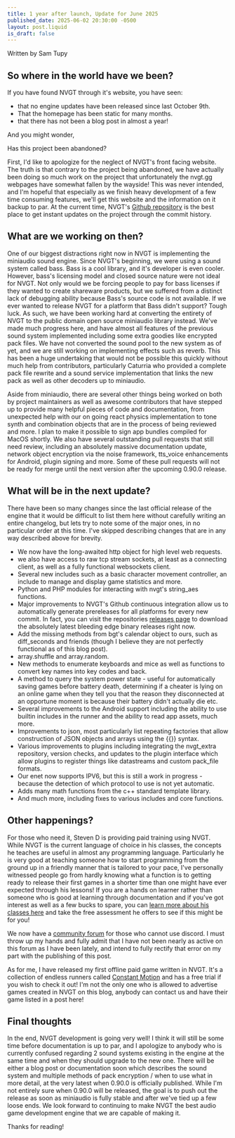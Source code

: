 ```yaml
---
title: 1 year after launch, Update for June 2025
published_date: 2025-06-02 20:30:00 -0500
layout: post.liquid
is_draft: false
---
```


Written by Sam Tupy

## So where in the world have we been?
If you have found NVGT through it's website, you have seen:
* that no engine updates have been released since last October 9th.
* That the homepage has been static for many months.
* that there has not been a blog post in almost a year!

And you might wonder,

Has this project been abandoned?

First, I'd like to apologize for the neglect of NVGT's front facing website. The truth is that contrary to the project being abandoned, we have actually been doing so much work on the project that unfortunately the nvgt.gg webpages have somewhat fallen by the wayside! This was never intended, and I'm hopeful that especially as we finish heavy development of a few time consuming features, we'll get this website and the information on it backup to par. At the current time, NVGT's [Github repository](https://github.com/samtupy/nvgt) is the best place to get instant updates on the project through the commit history.

## What are we working on then?
One of our biggest distractions right now in NVGT is implementing the miniaudio sound engine. Since NVGT's beginning, we were using a sound system called bass. Bass is a cool library, and it's developer is even cooler. However, bass's licensing model and closed source nature were not ideal for NVGT. Not only would we be forcing people to pay for bass licenses if they wanted to create shareware products, but we suffered from a distinct lack of debugging ability because Bass's source code is not available. If we ever wanted to release NVGT for a platform that Bass didn't support? Tough luck. As such, we have been working hard at converting the entirety of NVGT to the public domain open source miniaudio library instead. We've made much progress here, and have almost all features of the previous sound system implemented including some extra goodies like encrypted pack files. We have not converted the sound pool to the new system as of yet, and we are still working on implementing effects such as reverb. This has been a huge undertaking that would not be possible this quickly without much help from contributors, particularly Caturria who provided a complete pack file rewrite and a sound service implementation that links the new pack as well as other decoders up to miniaudio.

Aside from miniaudio, there are several other things being worked on both by project maintainers as well as awesome contributors that have stepped up to provide many helpful pieces of code and documentation, from unexpected help with our on going react physics implementation to tone synth and combination objects that are in the process of being reviewed and more. I plan to make it possible to sign app bundles compiled for MacOS shortly. We also have several outstanding pull requests that still need review, including an absolutely massive documentation update, network object encryption via the noise framework, tts_voice enhancements for Android, plugin signing and more. Some of these pull requests will not be ready for merge until the next version after the upcoming 0.90.0 release.

## What will be in the next update?
There have been so many changes since the last official release of the engine that it would be difficult to list them here without carefully writing an entire changelog, but lets try to note some of the major ones, in no particular order at this time. I've skipped describing changes that are in any way described above for brevity.

* We now have the long-awaited http object for high level web requests.
* we also have access to raw tcp stream sockets, at least as a connecting client, as well as a fully functional websockets client.
* Several new includes such as a basic character movement controller, an include to manage and display game statistics and more.
* Python and PHP modules for interacting with nvgt's string_aes functions.
* Major improvements to NVGT's Github continuous integration allow us to automatically generate prereleases for all platforms for every new commit. In fact, you can visit the repositories [releases page](https://github.com/samtupy/nvgt/releases) to download the absolutely latest bleeding edge binary releases right now.
* Add the missing methods from bgt's calendar object to ours, such as diff_seconds and friends (though I believe they are not perfectly functional as of this blog post).
* array.shuffle and array.random.
* New methods to enumerate keyboards and mice as well as functions to convert key names into key codes and back.
* A method to query the system power state - useful for automatically saving games before battery death, determining if a cheater is lying on an online game when they tell you that the reason they disconnected at an opportune moment is because their battery didn't actually die etc.
* Several improvements to the Android support including the ability to use builtin includes in the runner and the ability to read app assets, much more.
* Improvements to json, most particularly list repeating factories that allow construction of JSON objects and arrays using the \{\{\}\} syntax.
* Various improvements to plugins including integrating the nvgt_extra repository, version checks, and updates to the plugin interface which allow plugins to register things like datastreams and custom pack_file formats.
* Our enet now supports IPV6, but this is still a work in progress - because the detection of which protocol to use is not yet automatic.
* Adds many math functions from the c++ standard template library.
* And much more, including fixes to various includes and core functions.

## Other happenings?
For those who need it, Steven D is providing paid training using NVGT. While NVGT is the current language of choice in his classes, the concepts he teaches are useful in almost any programming language. Particularly he is very good at teaching someone how to start programming from the ground up in a friendly manner that is tailored to your pace, I've personally witnessed people go from hardly knowing what a function is to getting ready to release their first games in a shorter time than one might have ever expected through his lessons! If you are a hands on learner rather than someone who is good at learning through documentation and if you've got interest as well as a few bucks to spare, you can [learn more about his classes here](https://stevend.net/classes/) and take the free assessment he offers to see if this might be for you!

We now have a [community forum](https://forum.nvgt.gg) for those who cannot use discord. I must throw up my hands and fully admit that I have not been nearly as active on this forum as I have been lately, and intend to fully rectify that error on my part with the publishing of this post.

As for me, I have released my first offline paid game written in NVGT. It's a collection of endless runners called [Constant Motion](https://samtupy.com/games/constant-motion) and has a free trial if you wish to check it out! I'm not the only one who is allowed to advertise games created in NVGT on this blog, anybody can contact us and have their game listed in a post here!

## Final thoughts
In the end, NVGT development is going very well! I think it will still be some time before documentation is up to par, and I apologize to anybody who is currently confused regarding 2 sound systems existing in the engine at the same time and when  they should upgrade to the new one. There will be either a blog post or documentation soon which describes the sound system and multiple methods of pack encryption / when to use what in more detail, at the very latest when 0.90.0 is officially published. While I'm not entirely sure when 0.90.0 will be released, the goal is to push out the release as soon as miniaudio is fully stable and after we've tied up a few loose ends. We look forward to continuing to make NVGT the best audio game development engine that we are capable of making it.

Thanks for reading!